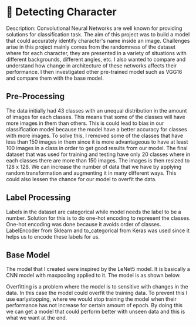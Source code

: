 # 🤖 Detecting Character
Description: Convolutional Neural Networks are well known for providing solutions for classification task. The aim of this project was to build a model that could accurately identify character's name inside an image. Challenges arise in this project mainly comes from the randomness of the dataset where for each character, they are presented in a variety of situations with different backgrounds, different angles, etc. I also wanted to compare and understand how change in architecture of these networks affects their performance. I then investigated other pre-trained model such as VGG16 and compare them with the base model.

## Pre-Processing
The data initially had 43 classes with an unequal distribution in the amount of images for each classes. This means that some of the classes will have more images in them than others. This is could lead to bias in our classification model because the model have a better accuracy for classes with more images. To solve this, I removed some of the classes that have less than 150 images in them since it is more advantageous to have at least 100 images in a class in order to get good results from our model. The final dataset that was used for training and testing have only 20 classes where in each classes there are more than 150 images. The images is then resized to 128 x 128. We can increase the number of data that we have by applying random transformation and augmenting it in many different ways. This could also lessen the chance for our model to overfit the data.

## Label Processing
Labels in the dataset are categorical while model needs the label to be a number. Solution for this is to do one-hot encoding to represent the classes. One-hot encoding was done because it avoids order of classes. LabelEncoder from Sklearn and to_categorical from Keras was used since it helps us to encode these labels for us.

## Base Model
The model that I created were inspired by the LeNet5 model. It is basically a CNN model with maxpooling applied to it. The model is as shown below.

Overfitting is a problem where the model is to sensitive with changes in the data. In this case the model could overfit the training data. To prevent this I use earlystopping, where we would stop training the model when their performance has not increase for certain amount of epoch. By doing this we can get a model that could perform better with unseen data and this is what we want at the end.

